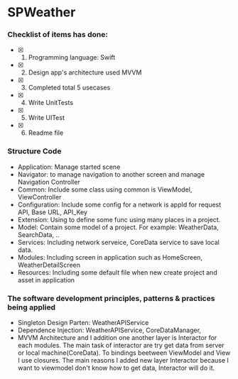 # SPWeather

 ### Checklist of items has done:

- [x] 1. Programming language: Swift
- [x] 2. Design app's architecture used MVVM
- [x] 3. Completed total 5 usecases
- [x] 4. Write UnitTests 
- [x] 5. Write UITest
- [x] 6. Readme file

 ### Structure Code 
 - Application: Manage started scene
 - Navigator: to manage navigation to another screen and manage Navigation Controller
 - Common: Include some class using common is ViewModel, ViewController
 - Configuration: Include some config for a network is appId for request API, Base URL, API_Key
 - Extension: Using to define some func using many places in a project.
 - Model: Contain some model of a project. For example: WeatherData, SearchData, .. 
 - Services: Including network serveice, CoreData service to save local data.
 - Modules: Including screen in application such as HomeScreen, WeatherDetailScreen
 - Resources: Including some default file when new create project and asset in application
 
 ### The software development principles, patterns & practices being applied
 * Singleton Design Parten: WeatherAPIService
 * Dependence Injection: WeatherAPIService, CoreDataManager,
 * MVVM Architecture and I addition one another layer is Interactor for each modules. The main task of interactor are try get data from server or local machine(CoreData). To bindings beetween ViewModel and View I use closures. The main reasons I added new layer Interactor because I want to viewmodel don't know how to get data, Interactor will do it.


